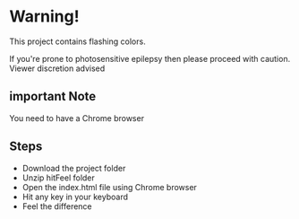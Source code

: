 # Warning!
<p>This project contains flashing colors.</p>
<p>If you're prone to photosensitive epilepsy then please proceed with caution. Viewer discretion advised </p>

## important Note
<p> You need to have a Chrome browser </p>

## Steps
<ul>
<li>Download the project folder</li>
<li>Unzip hitFeel folder</li>
<li>Open the index.html file using Chrome browser </li>
<li>Hit any key in your keyboard</li>
<li>Feel the difference</li>
</ul>
